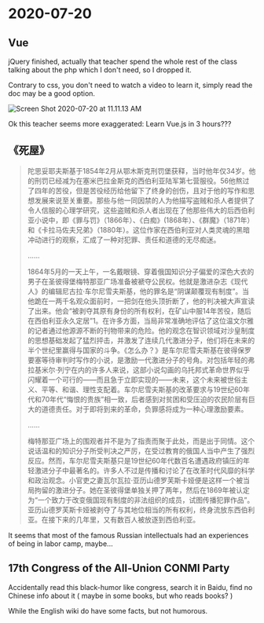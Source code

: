 # 2020-07-20

## Vue

jQuery finished, actually that teacher spend the whole rest of the class talking about the php which I don't need, so I dropped it.

Contrary to css, you don't need to watch a video to learn it, simply read the doc may be a good option.



![Screen Shot 2020-07-20 at 11.11.13 AM](https://tva1.sinaimg.cn/large/007S8ZIlgy1ggx9j4pafzj30k403kabi.jpg)

Ok this teacher seems more exaggerated: Learn Vue.js in 3 hours???

## 《死屋》

> 陀思妥耶夫斯基于1854年2月从鄂木斯克刑罚堡获释，当时他年仅34岁。他的刑罚已经减为在塞米巴拉金斯克的西伯利亚陆军第七营服役。56他熬过了四年的苦役，但是苦役经历给他留下了终身的创伤，且对于他的写作和思想发展来说至关重要。那些与他一同因禁的人为他描写盗贼和杀人者提供了令人信服的心理学研究，这些盗贼和杀人者出现在了他那些伟大的后西伯利亚小说中，即《罪与罚》（1866年）、《白痴》(1868年）、《群魔》（1871年）和《卡拉马佐夫兄弟》（1880年）。这位作家在西伯利亚对人类灵魂的黑暗冲动进行的观察，汇成了一种对犯罪、责任和道德的无尽痴迷。
>
> ……
>
> 1864年5月的一天上午，一名戴眼镜、穿着俄国知识分子偏爱的深色大衣的男子在圣彼得堡梅特那亚广场准备被褫夺公民权。他就是激进杂志《现代人》的编辑尼古拉·车尔尼雪夫斯基，他的罪名是“阴谋颠覆现有制度”。当他跪在一两千名观众面前时，一把剑在他头顶折断了，他的判决被大声宣读了出来。他会“被剥夺其原有身份的所有权利，在矿山中服14年苦役，随后在西伯利亚永久定居”1。在许多方面，当局非常准确地评估了这位温文尔雅的记者通过他源源不断的刊物带来的危险。他的观念在智识领域对沙皇制度的思想基础发起了猛烈抨击，并激发了连续几代激进分子，他们将在未来的半个世纪里赢得与国家的斗争。《怎么办？》是车尔尼雪夫斯基在彼得保罗要塞等待审判时写作的小说，是激励一代激进分子的号角。对包括年轻的弗拉基米尔·列宁在内的许多人来说，这部小说勾画的乌托邦式革命世界似乎闪耀着一个可行的——而且急于立即实现的——未来，这个未来被世俗主义、平等、和谐、理性支配着。车尔尼雪夫斯基的改革要求与19世纪60年代和70年代“悔恨的贵族”相一致，后者感到对贫困和受压迫的农民阶层有巨大的道德责任。对于即将到来的革命，负罪感将成为一种心理激励要素。
>
> ……
>
> 梅特那亚广场上的围观者并不是为了指责而聚于此处，而是出于同情。这个说话温和的知识分子所受判决之严厉，在受过教育的俄国人当中产生了强烈反应。然而，车尔尼雪夫斯基只是19世纪60年代数百名遭遇政府镇压的年轻激进分子中最著名的。许多人不过是传播和讨论了在改革时代风靡的科学和政治观念。小官吏之妻瓦尔瓦拉·亚历山德罗芙斯卡娅便是这样一个被当局拘留的激进分子。她在圣彼得堡单独关押了两年，然后在1869年被认定为“一个致力于改变俄国现有制度的非法组织的成员，试图传播犯罪作品”。亚历山德罗芙斯卡娅被剥夺了与其地位相当的所有权利，终身流放东西伯利亚。在接下来的几年里，又有数百人被放逐到西伯利亚。



It seems that most of the famous Russian intellectuals had an experiences of being in labor camp, maybe...

## 17th Congress of the All-Union CONMI Party

Accidentally read this black-humor like congress, search it in Baidu, find no Chinese info about it ( maybe in some books, but who reads books? )

While the English wiki do have some facts, but not humorous.


